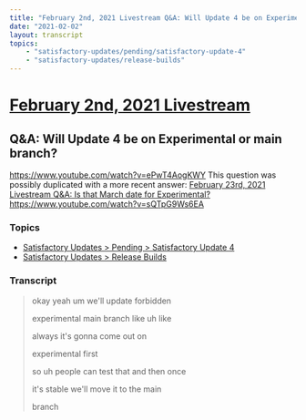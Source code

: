 ```yaml
---
title: "February 2nd, 2021 Livestream Q&A: Will Update 4 be on Experimental or main branch?"
date: "2021-02-02"
layout: transcript
topics:
    - "satisfactory-updates/pending/satisfactory-update-4"
    - "satisfactory-updates/release-builds"
---
```

# [February 2nd, 2021 Livestream](../2021-02-02.md)
## Q&A: Will Update 4 be on Experimental or main branch?
https://www.youtube.com/watch?v=ePwT4AogKWY
This question was possibly duplicated with a more recent answer: [February 23rd, 2021 Livestream Q&A: Is that March date for Experimental?](./yt-sQTpG9Ws6EA.md) https://www.youtube.com/watch?v=sQTpG9Ws6EA


### Topics
* [Satisfactory Updates > Pending > Satisfactory Update 4](../topics/satisfactory-updates/pending/satisfactory-update-4.md)
* [Satisfactory Updates > Release Builds](../topics/satisfactory-updates/release-builds.md)

### Transcript

> okay yeah um we'll update forbidden
>
> experimental main branch like uh like
>
> always it's gonna come out on
>
> experimental first
>
> so uh people can test that and then once
>
> it's stable we'll move it to the main
>
> branch
